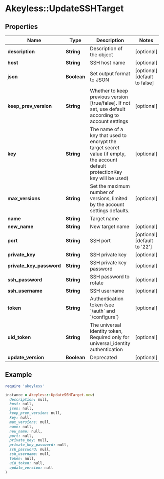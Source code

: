 # Akeyless::UpdateSSHTarget

## Properties

| Name | Type | Description | Notes |
| ---- | ---- | ----------- | ----- |
| **description** | **String** | Description of the object | [optional] |
| **host** | **String** | SSH host name | [optional] |
| **json** | **Boolean** | Set output format to JSON | [optional][default to false] |
| **keep_prev_version** | **String** | Whether to keep previous version [true/false]. If not set, use default according to account settings | [optional] |
| **key** | **String** | The name of a key that used to encrypt the target secret value (if empty, the account default protectionKey key will be used) | [optional] |
| **max_versions** | **String** | Set the maximum number of versions, limited by the account settings defaults. | [optional] |
| **name** | **String** | Target name |  |
| **new_name** | **String** | New target name | [optional] |
| **port** | **String** | SSH port | [optional][default to &#39;22&#39;] |
| **private_key** | **String** | SSH private key | [optional] |
| **private_key_password** | **String** | SSH private key password | [optional] |
| **ssh_password** | **String** | SSH password to rotate | [optional] |
| **ssh_username** | **String** | SSH username | [optional] |
| **token** | **String** | Authentication token (see &#x60;/auth&#x60; and &#x60;/configure&#x60;) | [optional] |
| **uid_token** | **String** | The universal identity token, Required only for universal_identity authentication | [optional] |
| **update_version** | **Boolean** | Deprecated | [optional] |

## Example

```ruby
require 'akeyless'

instance = Akeyless::UpdateSSHTarget.new(
  description: null,
  host: null,
  json: null,
  keep_prev_version: null,
  key: null,
  max_versions: null,
  name: null,
  new_name: null,
  port: null,
  private_key: null,
  private_key_password: null,
  ssh_password: null,
  ssh_username: null,
  token: null,
  uid_token: null,
  update_version: null
)
```


